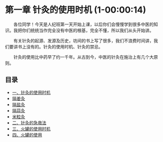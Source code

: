 # 第一章 针灸的使用时机 (1-00:00:14)

<p style="text-indent: 2em;">各位同学！今天是人纪班第一天开始上课，以后你们会慢慢学到很多中医的知识。我把你们统统当作完全没有中医的根基，完全不懂，所以我们从头开始讲。</p>

<p style="text-indent: 2em;">有关针灸的起源、发源及历史，坊间的书上写了很多，我们不浪费时间讲，我们要讲书上没有的。针灸的使用时机、针灸的禁忌。</p>

<p style="text-indent: 2em;">针灸的使用比中药早了约一千年。从古到今，中医的针灸在施治上有几个大原则。</p>

## 目录

- [一、针灸的使用时机](一、针灸的使用时机.md)
- [隔姜灸](隔姜灸.md)
- [隔盐灸](隔盐灸.md)
- [隔蒜灸](隔蒜灸.md)
- [米粒灸](米粒灸.md)
- [二、针灸的急救法](二、针灸的急救法.md)
- [三、火罐的使用时机](三、火罐的使用时机.md)
- [四、火罐的使用](四、火罐的使用.md) 